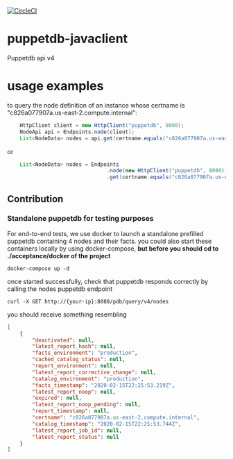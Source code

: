 [![CircleCI](https://circleci.com/gh/isqo/puppetdb-javaclient.svg?style=svg)](https://circleci.com/gh/isqo/puppetdb-javaclient)

# puppetdb-javaclient
Puppetdb api v4

# usage examples

to query the node definition of an instance whose certname is "c826a077907a.us-east-2.compute.internal":

```java
    HttpClient client = new HttpClient("puppetdb", 8080);
    NodeApi api = Endpoints.node(client);
    List<NodeData> nodes = api.get(certname.equals("c826a077907a.us-east-2.compute.internal"));
```
or
```java
    List<NodeData> nodes = Endpoints
                                .node(new HttpClient("puppetdb", 8080)) //.node("puppetdb", 8080) as well.
                                .get(certname.equals("c826a077907a.us-east-2.compute.internal"));
```


## Contribution
### Standalone puppetdb for testing purposes
For end-to-end tests, we use docker to launch a standalone prefilled puppetdb containing 4 nodes and their facts.
you could also start these containers locally by using docker-compose, **but before you should cd to ./acceptance/docker of the project**

`
 docker-compose up -d
`

once started successfully, check that puppetdb responds correctly by calling the nodes puppetdb endpoint

`
curl -X GET http://{your-ip}:8080/pdb/query/v4/nodes
`

you should receive something resembling

```json
[
    {
        "deactivated": null,
        "latest_report_hash": null,
        "facts_environment": "production",
        "cached_catalog_status": null,
        "report_environment": null,
        "latest_report_corrective_change": null,
        "catalog_environment": "production",
        "facts_timestamp": "2020-02-15T22:25:53.219Z",
        "latest_report_noop": null,
        "expired": null,
        "latest_report_noop_pending": null,
        "report_timestamp": null,
        "certname": "c826a077907a.us-east-2.compute.internal",
        "catalog_timestamp": "2020-02-15T22:25:53.744Z",
        "latest_report_job_id": null,
        "latest_report_status": null
    }
]
```
